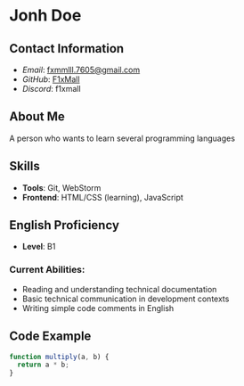 # **Jonh Doe**

## **Contact Information**
- *Email*: fxmmlll.7605@gmail.com
- *GitHub*: [F1xMall](https://github.com/F1xMall)
- *Discord*: f1xmall

## **About Me**
A person who wants to learn several programming languages

## **Skills**
- **Tools**: Git, WebStorm
- **Frontend**: HTML/CSS (learning), JavaScript

## **English Proficiency**
- **Level**: B1

### **Current Abilities**:
- Reading and understanding technical documentation
- Basic technical communication in development contexts
- Writing simple code comments in English

## **Code Example**
```javascript
function multiply(a, b) {
  return a * b;
}